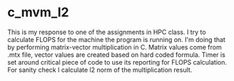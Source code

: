 # c_mvm_l2
This is my response to one of the assignments in HPC class. I try to calculate FLOPS for the machine the program is running on. I'm doing that by performing matrix-vector multiplication in C. Matrix values come from .mtx file, vector values are created based on hard coded formula. Timer is set around critical piece of code to use its reporting for FLOPS calculation. For sanity check I calculate l2 norm of the multiplication result.  
